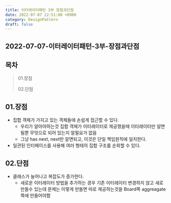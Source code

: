 ```yaml
---
title: 이터레이터패턴 3부 장점과단점
date: 2022-07-07 22:51:00 +0900
category: DesignPattern
draft: false
---
```


## 2022-07-07-이터레이터패턴-3부-장점과단점

## 목차

> 01.장점
>
> 02.단점

## 01.장점

- 집합 객체가 가지고 있는 객체들에 손쉽게 접근할 수 있다.
  - 우리가 알아야하는것 집합 객체가 이터레이터로 제공했을때 이터레이터만 알면될뿐 무엇으로 되어 있는지 알필요가 없음
  - 그냥 has next, next만 알면되고, 이것은 단일 책임원칙에 일치한다.
- 일관된 인터페이스를 사용해 여러 형태의 집합 구조를 순회할 수 있다.

## 02.단점

- 클래스가 늘어나고 복잡도가 증가한다.
  - 새로운 이터레이터 방법을 추가하는 경우 기존 이터레이터 변경하지 않고 새로 만들수 있는데  문제는 이렇게 만들면 따로 제공하는것을 Board쪽 aggreagate쪽에 만들어야함

